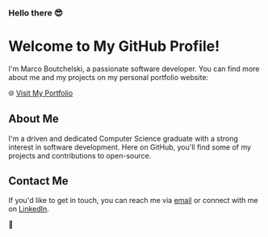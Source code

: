 ### Hello there 😎

<!--
**marcohool/marcohool** is a ✨ _special_ ✨ repository because its `README.md` (this file) appears on your GitHub profile.

Here are some ideas to get you started:

- 🔭 I’m currently working on ...
- 🌱 I’m currently learning ...
- 👯 I’m looking to collaborate on ...
- 🤔 I’m looking for help with ...
- 💬 Ask me about ...
- 📫 How to reach me: ...
- 😄 Pronouns: ...
- ⚡ Fun fact: ...
-->



# Welcome to My GitHub Profile!

I'm Marco Boutchelski, a passionate software developer. You can find more about me and my projects on my personal portfolio website:

🌐 [Visit My Portfolio](https://www.marcoboutchelski.com)

## About Me

I'm a driven and dedicated Computer Science graduate with a strong interest in software development. Here on GitHub, you'll find some of my projects and contributions to open-source.

## Contact Me

If you'd like to get in touch, you can reach me via [email](mailto:marco.boutchelski@gmail.com) or connect with me on [LinkedIn](https://www.linkedin.com/in/marco-b-3244b21a5).

💪
